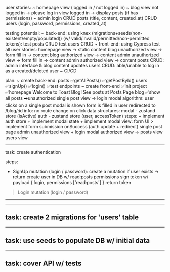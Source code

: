 user stories:
~ homepage
    view (logged in / not logged in)
~ blog
    view not logged in -> please log in
    view logged in -> display posts (if has permissions)
~ admin
    login
    CRUD posts (title, content, created_at)
    CRUD users (login, password, permissions, created_at)

testing potential:
~ back-end:
    using knex (migrations+seeds(non-existent/empty/populated))
    (w/ valid/invalid/permitted/non-permitted tokens):
        test posts CRUD 
        test users CRUD
~ front-end:
    using Cypress test all user stories:
        homepage view -> static content
        blog unauthorized view -> form fill in -> content
        blog authorized view -> content
        admin unauthorized view -> form fill in -> content
        admin authorized view -> content
        posts CRUD: admin interface & blog content updates
        users CRUD: able/unable to log in as a created/deleted user
~ CI/CD

plan:
~ create back-end:
    posts
        ✅getAllPosts()
        ✅getPostById()
    users
        ✅signUp()
        ✅login()
    ✅test endpoints
~ create front-end
    ✅init project
    ✅homepage
        Welcome to Toast Blog!
        See posts at Posts Page
    blog
        ✅show all posts
        ➡️unauthorized single post view -> login modal
            algorithm:
             user clicks on a single post
             modal is shown
             form is filled in
             user redirected to /blog/:id
            info:
             no route change on click
             data structures:
              modal - zustand store (isActive)
              auth - zustand store (user, accessToken)
            steps:
             + implement auth store
             + implement modal state
             + implement modal view: form UI
             > implement form submission onSuccess (auth update + redirect)
        single post page
    admin
        unauthorized view + login modal
        authorized view ->
            posts view
            users view

---
task: create authentication

steps:
+ SignUp mutation (login / password):
    create a mutation
    if user exists -> return
    create user in DB w/ read:posts permissions
    sign token w/ payload { login, permissions ['read:posts'] }
    return token

> Login mutation (login / password)
---

---
task: create 2 migrations for 'users' table
---

---
task: use seeds to populate DB w/ initial data
---

---
task: cover API w/ tests
---
